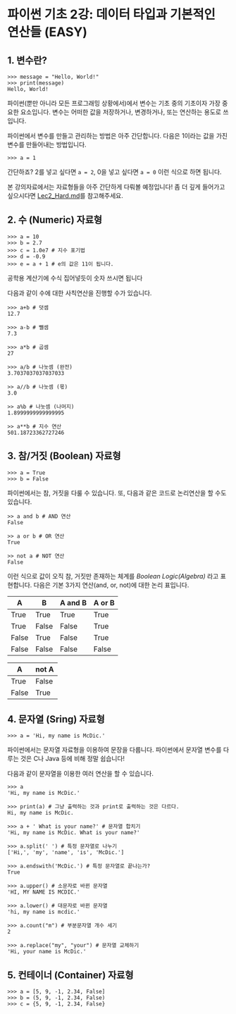 # 파이썬 기초 2강: 데이터 타입과 기본적인 연산들 (EASY)

## 1. 변수란?

    >>> message = "Hello, World!"
    >>> print(message)
    Hello, World!

파이썬(뿐만 아니라 모든 프로그래밍 상황에서)에서 변수는 기초 중의 기초이자 가장 중요한 요소입니다.
변수는 어떠한 값을 저장하거나, 변경하거나, 또는 연산하는 용도로 쓰입니다.

파이썬에서 변수를 만들고 관리하는 방법은 아주 간단합니다. 다음은 1이라는 값을 가진 변수를 만들어내는 방법입니다.

    >>> a = 1
    
간단하죠? 2를 넣고 싶다면 ```a = 2```, 0을 넣고 싶다면 ```a = 0``` 이런 식으로 하면 됩니다.

본 강의자료에서는 자료형들을 아주 간단하게 다뤄볼 예정입니다! 
좀 더 깊게 들어가고 싶으시다면 [Lec2_Hard.md]()를 참고해주세요.

## 2. 수 (Numeric) 자료형

    >>> a = 10
    >>> b = 2.7
    >>> c = 1.0e7 # 지수 표기법
    >>> d = -0.9
    >>> e = a + 1 # e의 값은 11이 됩니다.
    
공학용 계산기에 수식 집어넣듯이 숫자 쓰시면 됩니다

다음과 같이 수에 대한 사칙연산을 진행할 수가 있습니다.
        
    >>> a+b # 덧셈
    12.7
        
    >>> a-b # 뺄셈
    7.3
        
    >>> a*b # 곱셈
    27
    
    >>> a/b # 나눗셈 (완전)
    3.7037037037037033
        
    >> a//b # 나눗셈 (몫)
    3.0
        
    >> a%b # 나눗셈 (나머지)
    1.8999999999999995
        
    >> a**b # 지수 연산
    501.18723362727246
        
## 3. 참/거짓 (Boolean) 자료형

    >>> a = True
    >>> b = False
    
파이썬에서는 참, 거짓을 다룰 수 있습니다. 또, 다음과 같은 코드로 논리연산을 할 수도 있습니다.

    >> a and b # AND 연산
    False
        
    >> a or b # OR 연산
    True
        
    >> not a # NOT 연산
    False
        
이런 식으로 값이 오직 참, 거짓만 존재하는 체계를 *Boolean Logic(Algebra)* 라고 표현합니다. 
다음은 기본 3가지 연산(and, or, not)에 대한 논리 표입니다.

A    | B    | A and B | A or B
---- | ---- | ------- | -------
True | True | True | True
True | False | False | True
False | True | False | True
False | False | False | False

A   | not A
--- | -----
True | False
False | True

## 4. 문자열 (Sring) 자료형

    >>> a = 'Hi, my name is McDic.'
    
파이썬에서는 문자열 자료형을 이용하여 문장을 다룹니다.
파이썬에서 문자열 변수를 다루는 것은 C나 Java 등에 비해 정말 쉽습니다!

다음과 같이 문자열을 이용한 여러 연산을 할 수 있습니다.

    >>> a
    'Hi, my name is McDic.'
        
    >>> print(a) # 그냥 출력하는 것과 print로 출력하는 것은 다르다.
    Hi, my name is McDic.
        
    >>> a + ' What is your name?' # 문자열 합치기
    'Hi, my name is McDic. What is your name?'
        
    >>> a.split(' ') # 특정 문자열로 나누기
    ['Hi,', 'my', 'name', 'is', 'McDic.']
        
    >>> a.endswith('McDic.') # 특정 문자열로 끝나는가?
    True
        
    >>> a.upper() # 소문자로 바뀐 문자열
    'HI, MY NAME IS MCDIC.'
        
    >>> a.lower() # 대문자로 바뀐 문자열
    'hi, my name is mcdic.'
         
    >>> a.count("m") # 부분문자열 개수 세기
    2
        
    >>> a.replace("my", "your") # 문자열 교체하기
    'Hi, your name is McDic.'
    


## 5. 컨테이너 (Container) 자료형

    >>> a = [5, 9, -1, 2.34, False]
    >>> b = (5, 9, -1, 2.34, False)
    >>> c = {5, 9, -1, 2.34, False}
    
